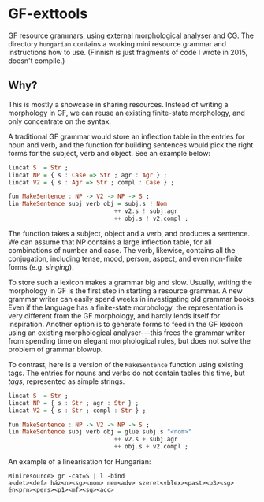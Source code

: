 # GF-exttools

GF resource grammars, using external morphological analyser and CG.
The directory `hungarian` contains a working mini resource grammar and instructions how to use.
(Finnish is just fragments of code I wrote in 2015, doesn't compile.)

## Why?


This is mostly a showcase in sharing resources. Instead of writing a morphology in GF, we can reuse an existing finite-state morphology, and only concentrate on the syntax. 

A traditional GF grammar would store an inflection table in the entries for noun and verb, and the function for building sentences would pick the right forms for the subject, verb and object. See an example below:

```haskell
lincat S  = Str ;
lincat NP = { s : Case => Str ; agr : Agr } ;
lincat V2 = { s : Agr => Str ; compl : Case } ;

fun MakeSentence : NP -> V2 -> NP -> S ;
lin MakeSentence subj verb obj = subj.s ! Nom 
                              ++ v2.s ! subj.agr 
                              ++ obj.s ! v2.compl ;
```

The function takes a subject, object and a verb, and produces a sentence. We can assume that NP contains a large inflection table, for all combinations of number and case. The verb, likewise, contains all the conjugation, including tense, mood, person, aspect, and even non-finite forms (e.g. *singing*). 

To store such a lexicon makes a grammar big and slow.
Usually, writing the morphology in GF is the first step in starting a resource grammar. A new grammar writer can easily spend weeks in investigating old grammar books. Even if the language has a finite-state morphology, the representation is very different from the GF morphology, and hardly lends itself for inspiration. Another option is to generate forms to feed in the GF lexicon using an existing morphological analyser---this frees the grammar writer from spending time on elegant morphological rules, but does not solve the problem of grammar blowup.

To contrast, here is a version of the `MakeSentence` function using existing tags. The entries for nouns and verbs do not contain tables this time, but *tags*, represented as simple strings.


```haskell
lincat S  = Str ;
lincat NP = { s : Str ; agr : Str } ;
lincat V2 = { s : Str ; compl : Str } ;

fun MakeSentence : NP -> V2 -> NP -> S ;
lin MakeSentence subj verb obj = glue subj.s "<nom>"
                              ++ v2.s + subj.agr 
                              ++ obj.s + v2.compl ;
```

An example of a linearisation for Hungarian:
```
Miniresource> gr -cat=S | l -bind
a<det><def> ház<n><sg><nom> nem<adv> szeret<vblex><past><p3><sg> én<prn><pers><p1><mf><sg><acc>
```
